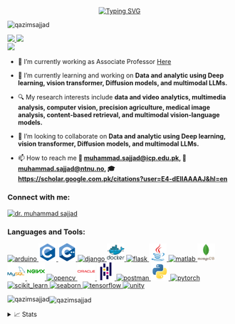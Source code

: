 <p align="center">
<a href="https://git.io/typing-svg"><img src="https://readme-typing-svg.demolab.com?font=Fira+Code&size=18&duration=2000&pause=100&color=00CC00&multiline=true&width=500&height=150&lines=Dr.+Muhammad+Sajjad;Ph.D+in+Digital+Contents+%7C+Associate+Professor;+Head+and+Director+of+Digital+Image+Processing+Lab+;Researcher%7C+ML+%7C+DL+%7C+Transformers+%7C+VITs;Computer+Vision+%7C+Video Analytics" alt="Typing SVG" /></a>


<br/>
<p align="left"> <img src="https://komarev.com/ghpvc/?username=qazimsajjad&label=Profile%20views&color=0e75b6&style=flat" alt="qazimsajjad" /> </p>
<a href="https://www.linkedin.com/in/dr-muhammad-sajjad-2590831b">
    <img src="https://img.shields.io/badge/-Linkedin-blue?style=flat-square&logo=linkedin">
</a>
<a href="mailto:qazi.msajjad@gmail.com">
    <img src="https://img.shields.io/badge/-Email-forest?style=flat-square&logo=gmail&logoColor=white">
</a>
<br/> 

<a href="https://github.com/qazimsajjad">
    <img src="https://github-stats-alpha.vercel.app/api?username=qazimsajjad&cc=22272e&tc=37BCF6&ic=fff&bc=0000">
</a>
</p>



- 🔭 I’m currently working as Associate Professor [Here](https://www.icp.edu.pk/staff_directory/detail.php?abc=82)

- 🌱 I’m currently learning and working on **Data and analytic using Deep learning, vision transformer, Diffusion models, and multimodal LLMs.**

- 🔍 My research interests include **data and video analytics, multimedia analysis, computer vision, precision agriculture, medical image analysis, content-based retrieval, and multimodal vision-language models.**

- 🤝 I’m looking to collaborate on **Data and analytic using Deep learning, vision transformer, Diffusion models, and multimodal LLMs.**

- 📫 How to reach me **📧 muhammad.sajjad@icp.edu.pk, 📧 muhammad.sajjad@ntnu.no, 🎓 https://scholar.google.com.pk/citations?user=E4-dElIAAAAJ&hl=en**

<h3 align="left">Connect with me:</h3>
<p align="left">
<a href="https://www.linkedin.com/in/dr-muhammad-sajjad-2590831b" target="blank"><img align="center" src="https://raw.githubusercontent.com/rahuldkjain/github-profile-readme-generator/master/src/images/icons/Social/linked-in-alt.svg" alt="dr. muhammad sajjad" height="30" width="40" /></a>
</p>

<h3 align="left">Languages and Tools:</h3>
<p align="left"> <a href="https://www.arduino.cc/" target="_blank" rel="noreferrer"> <img src="https://cdn.worldvectorlogo.com/logos/arduino-1.svg" alt="arduino" width="40" height="40"/> </a> <a href="https://www.cprogramming.com/" target="_blank" rel="noreferrer"> <img src="https://raw.githubusercontent.com/devicons/devicon/master/icons/c/c-original.svg" alt="c" width="40" height="40"/> </a> <a href="https://www.w3schools.com/cpp/" target="_blank" rel="noreferrer"> <img src="https://raw.githubusercontent.com/devicons/devicon/master/icons/cplusplus/cplusplus-original.svg" alt="cplusplus" width="40" height="40"/> </a> <a href="https://www.djangoproject.com/" target="_blank" rel="noreferrer"> <img src="https://cdn.worldvectorlogo.com/logos/django.svg" alt="django" width="40" height="40"/> </a> <a href="https://www.docker.com/" target="_blank" rel="noreferrer"> <img src="https://raw.githubusercontent.com/devicons/devicon/master/icons/docker/docker-original-wordmark.svg" alt="docker" width="40" height="40"/> </a> <a href="https://flask.palletsprojects.com/" target="_blank" rel="noreferrer"> <img src="https://www.vectorlogo.zone/logos/pocoo_flask/pocoo_flask-icon.svg" alt="flask" width="40" height="40"/> </a> <a href="https://www.java.com" target="_blank" rel="noreferrer"> <img src="https://raw.githubusercontent.com/devicons/devicon/master/icons/java/java-original.svg" alt="java" width="40" height="40"/> </a> <a href="https://www.mathworks.com/" target="_blank" rel="noreferrer"> <img src="https://upload.wikimedia.org/wikipedia/commons/2/21/Matlab_Logo.png" alt="matlab" width="40" height="40"/> </a> <a href="https://www.mongodb.com/" target="_blank" rel="noreferrer"> <img src="https://raw.githubusercontent.com/devicons/devicon/master/icons/mongodb/mongodb-original-wordmark.svg" alt="mongodb" width="40" height="40"/> </a> <a href="https://www.mysql.com/" target="_blank" rel="noreferrer"> <img src="https://raw.githubusercontent.com/devicons/devicon/master/icons/mysql/mysql-original-wordmark.svg" alt="mysql" width="40" height="40"/> </a> <a href="https://www.nginx.com" target="_blank" rel="noreferrer"> <img src="https://raw.githubusercontent.com/devicons/devicon/master/icons/nginx/nginx-original.svg" alt="nginx" width="40" height="40"/> </a> <a href="https://opencv.org/" target="_blank" rel="noreferrer"> <img src="https://www.vectorlogo.zone/logos/opencv/opencv-icon.svg" alt="opencv" width="40" height="40"/> </a> <a href="https://www.oracle.com/" target="_blank" rel="noreferrer"> <img src="https://raw.githubusercontent.com/devicons/devicon/master/icons/oracle/oracle-original.svg" alt="oracle" width="40" height="40"/> </a> <a href="https://pandas.pydata.org/" target="_blank" rel="noreferrer"> <img src="https://raw.githubusercontent.com/devicons/devicon/2ae2a900d2f041da66e950e4d48052658d850630/icons/pandas/pandas-original.svg" alt="pandas" width="40" height="40"/> </a> <a href="https://postman.com" target="_blank" rel="noreferrer"> <img src="https://www.vectorlogo.zone/logos/getpostman/getpostman-icon.svg" alt="postman" width="40" height="40"/> </a> <a href="https://www.python.org" target="_blank" rel="noreferrer"> <img src="https://raw.githubusercontent.com/devicons/devicon/master/icons/python/python-original.svg" alt="python" width="40" height="40"/> </a> <a href="https://pytorch.org/" target="_blank" rel="noreferrer"> <img src="https://www.vectorlogo.zone/logos/pytorch/pytorch-icon.svg" alt="pytorch" width="40" height="40"/> </a> <a href="https://scikit-learn.org/" target="_blank" rel="noreferrer"> <img src="https://upload.wikimedia.org/wikipedia/commons/0/05/Scikit_learn_logo_small.svg" alt="scikit_learn" width="40" height="40"/> </a> <a href="https://seaborn.pydata.org/" target="_blank" rel="noreferrer"> <img src="https://seaborn.pydata.org/_images/logo-mark-lightbg.svg" alt="seaborn" width="40" height="40"/> </a> <a href="https://www.tensorflow.org" target="_blank" rel="noreferrer"> <img src="https://www.vectorlogo.zone/logos/tensorflow/tensorflow-icon.svg" alt="tensorflow" width="40" height="40"/> </a> <a href="https://unity.com/" target="_blank" rel="noreferrer"> <img src="https://www.vectorlogo.zone/logos/unity3d/unity3d-icon.svg" alt="unity" width="40" height="40"/> </a> </p>
<p><img align="left" src="https://github-readme-stats.vercel.app/api/top-langs?username=qazimsajjad&show_icons=true&locale=en&layout=compact" alt="qazimsajjad" /></p>

<p><img align="center" src="https://github-readme-streak-stats.herokuapp.com/?user=qazimsajjad&theme=dracula" alt="qazimsajjad" /></p>

<details>
<summary>📈 Stats</summary>
<br>
My Github Stats

![](http://github-profile-summary-cards.vercel.app/api/cards/profile-details?username=qazimsajjad&theme=dracula)
![](http://github-profile-summary-cards.vercel.app/api/cards/repos-per-language?username=qazimsajjad&theme=dracula) 
![](http://github-profile-summary-cards.vercel.app/api/cards/most-commit-language?username=qazimsajjad&theme=dracula)
</details>
